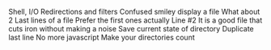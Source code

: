 Shell, I/O Redirections and filters
 Confused smiley
display a file
What about 2
Last lines of a file
Prefer the first ones actually
Line #2
It is a good file that cuts iron without making a noise
Save current state of directory
Duplicate last line
No more javascript
Make your directories count
